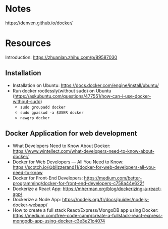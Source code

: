 # Notes

https://denven.github.io/docker/

# Resources

Introduction: https://zhuanlan.zhihu.com/p/89587030

## Installation

- Installation on Ubuntu: https://docs.docker.com/engine/install/ubuntu/
- Run docker rootlessly(without sudo) on Ubuntu (https://askubuntu.com/questions/477551/how-can-i-use-docker-without-sudo)
  - `sudo groupadd docker`
  - `sudo gpasswd -a $USER docker`
  - `newgrp docker`

## Docker Application for web development

- What Developers Need to Know About Docker: https://www.wintellect.com/what-developers-need-to-know-about-docker/
- Docker for Web Developers — All You Need to Know: https://scotch.io/@blizzerand11/docker-for-web-developers-all-you-need-to-know
- Docker for Front-End Developers: https://medium.com/better-programming/docker-for-front-end-developers-c758a44e622f
- Dockerize a React App: https://mherman.org/blog/dockerizing-a-react-app/
- Dockerize a Node App: https://nodejs.org/fr/docs/guides/nodejs-docker-webapp/
- How to create a full stack React/Express/MongoDB app using Docker: https://medium.com/free-code-camp/create-a-fullstack-react-express-mongodb-app-using-docker-c3e3e21c4074
